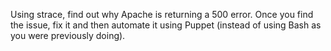 Using strace, find out why Apache is returning a 500 error. Once you find the issue, fix it and then automate it using Puppet (instead of using Bash as you were previously doing).